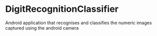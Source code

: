 # DigitRecognitionClassifier
Android application that recognises and classifies the numeric images captured using the android camera
